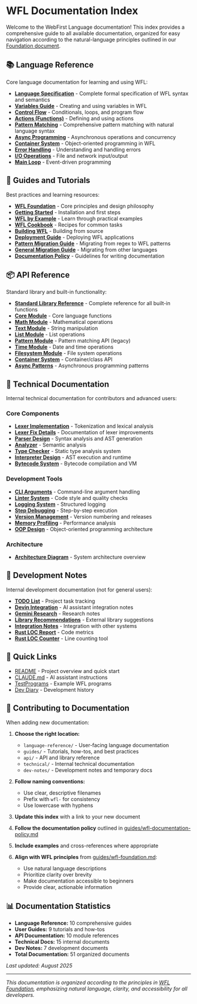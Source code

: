 # WFL Documentation Index

Welcome to the WebFirst Language documentation! This index provides a comprehensive guide to all available documentation, organized for easy navigation according to the natural-language principles outlined in our [Foundation document](guides/wfl-foundation.md).

## 📚 Language Reference

Core language documentation for learning and using WFL:

- **[Language Specification](language-reference/wfl-spec.md)** - Complete formal specification of WFL syntax and semantics
- **[Variables Guide](language-reference/wfl-variables.md)** - Creating and using variables in WFL
- **[Control Flow](language-reference/wfl-control-flow.md)** - Conditionals, loops, and program flow
- **[Actions (Functions)](language-reference/wfl-actions.md)** - Defining and using actions
- **[Pattern Matching](language-reference/wfl-patterns.md)** - Comprehensive pattern matching with natural language syntax
- **[Async Programming](language-reference/wfl-async.md)** - Asynchronous operations and concurrency
- **[Container System](language-reference/wfl-containers.md)** - Object-oriented programming in WFL
- **[Error Handling](language-reference/wfl-errors.md)** - Understanding and handling errors
- **[I/O Operations](language-reference/wfl-io.md)** - File and network input/output
- **[Main Loop](language-reference/wfl-main-loop.md)** - Event-driven programming

## 📖 Guides and Tutorials

Best practices and learning resources:

- **[WFL Foundation](guides/wfl-foundation.md)** - Core principles and design philosophy
- **[Getting Started](guides/wfl-getting-started.md)** - Installation and first steps
- **[WFL by Example](guides/wfl-by-example.md)** - Learn through practical examples
- **[WFL Cookbook](guides/wfl-cookbook.md)** - Recipes for common tasks
- **[Building WFL](guides/building.md)** - Building from source
- **[Deployment Guide](guides/wfl-deployment.md)** - Deploying WFL applications
- **[Pattern Migration Guide](guides/pattern-migration-guide.md)** - Migrating from regex to WFL patterns
- **[General Migration Guide](guides/wfl-migration-guide.md)** - Migrating from other languages
- **[Documentation Policy](guides/wfl-documentation-policy.md)** - Guidelines for writing documentation

## 📦 API Reference

Standard library and built-in functionality:

- **[Standard Library Reference](api/wfl-standard-library.md)** - Complete reference for all built-in functions
- **[Core Module](api/core-module.md)** - Core language functions
- **[Math Module](api/math-module.md)** - Mathematical operations
- **[Text Module](api/text-module.md)** - String manipulation
- **[List Module](api/list-module.md)** - List operations
- **[Pattern Module](api/pattern-module.md)** - Pattern matching API (legacy)
- **[Time Module](api/time-module.md)** - Date and time operations
- **[Filesystem Module](api/filesystem-module.md)** - File system operations
- **[Container System](api/container-system.md)** - Container/class API
- **[Async Patterns](api/async-patterns.md)** - Asynchronous programming patterns

## 🔧 Technical Documentation

Internal technical documentation for contributors and advanced users:

### Core Components
- **[Lexer Implementation](technical/wfl-lexer.md)** - Tokenization and lexical analysis
- **[Lexer Fix Details](technical/wfl-lexer-fix-1.md)** - Documentation of lexer improvements
- **[Parser Design](technical/wfl-parser.md)** - Syntax analysis and AST generation
- **[Analyzer](technical/wfl-analyzer.md)** - Semantic analysis
- **[Type Checker](technical/wfl-static-type-checker.md)** - Static type analysis system
- **[Interpreter Design](technical/wfl-interpreter.md)** - AST execution and runtime
- **[Bytecode System](technical/wfl-bytecode.md)** - Bytecode compilation and VM

### Development Tools
- **[CLI Arguments](technical/wfl-args.md)** - Command-line argument handling
- **[Linter System](technical/wfl-lint.md)** - Code style and quality checks
- **[Logging System](technical/wfl-logging.md)** - Structured logging
- **[Step Debugging](technical/wfl-step.md)** - Step-by-step execution
- **[Version Management](technical/wfl-version.md)** - Version numbering and releases
- **[Memory Profiling](technical/memory-profiling.md)** - Performance analysis
- **[OOP Design](technical/wfl-oop-design.md)** - Object-oriented programming architecture

### Architecture
- **[Architecture Diagram](technical/wfl-architecture-diagram.md)** - System architecture overview

## 🔬 Development Notes

Internal development documentation (not for general users):

- **[TODO List](dev-notes/wfl-todo.md)** - Project task tracking
- **[Devin Integration](dev-notes/wfl-devin.md)** - AI assistant integration notes
- **[Gemini Research](dev-notes/wfl-gemini-research.md)** - Research notes
- **[Library Recommendations](dev-notes/wfl-library-recommendations.md)** - External library suggestions
- **[Integration Notes](dev-notes/wfl-int2.md)** - Integration with other systems
- **[Rust LOC Report](dev-notes/wfl-rust-loc-report.md)** - Code metrics
- **[Rust LOC Counter](dev-notes/wfl-rust-loc-counter.md)** - Line counting tool

## 🚀 Quick Links

- [README](../README.md) - Project overview and quick start
- [CLAUDE.md](../CLAUDE.md) - AI assistant instructions
- [TestPrograms](../TestPrograms/) - Example WFL programs
- [Dev Diary](../Dev%20diary/) - Development history

## 📝 Contributing to Documentation

When adding new documentation:

1. **Choose the right location:**
   - `language-reference/` - User-facing language documentation
   - `guides/` - Tutorials, how-tos, and best practices
   - `api/` - API and library reference
   - `technical/` - Internal technical documentation
   - `dev-notes/` - Development notes and temporary docs

2. **Follow naming conventions:**
   - Use clear, descriptive filenames
   - Prefix with `wfl-` for consistency
   - Use lowercase with hyphens

3. **Update this index** with a link to your new document

4. **Follow the documentation policy** outlined in [guides/wfl-documentation-policy.md](guides/wfl-documentation-policy.md)

5. **Include examples** and cross-references where appropriate

6. **Align with WFL principles** from [guides/wfl-foundation.md](guides/wfl-foundation.md):
   - Use natural language descriptions
   - Prioritize clarity over brevity
   - Make documentation accessible to beginners
   - Provide clear, actionable information

## 📊 Documentation Statistics

- **Language Reference:** 10 comprehensive guides
- **User Guides:** 9 tutorials and how-tos
- **API Documentation:** 10 module references
- **Technical Docs:** 15 internal documents  
- **Dev Notes:** 7 development documents
- **Total Documentation:** 51 organized documents

*Last updated: August 2025*

---

*This documentation is organized according to the principles in [WFL Foundation](guides/wfl-foundation.md), emphasizing natural language, clarity, and accessibility for all developers.*